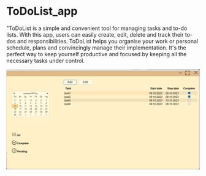 # ToDoList_app
"ToDoList is a simple and convenient tool for managing tasks and to-do lists. With this app, users can easily create, edit, delete and track their to-dos and responsibilities. ToDoList helps you organise your work or personal schedule, plans and convincingly manage their implementation. It's the perfect way to keep yourself productive and focused by keeping all the necessary tasks under control.

![aaa](Pictures/app.png)
